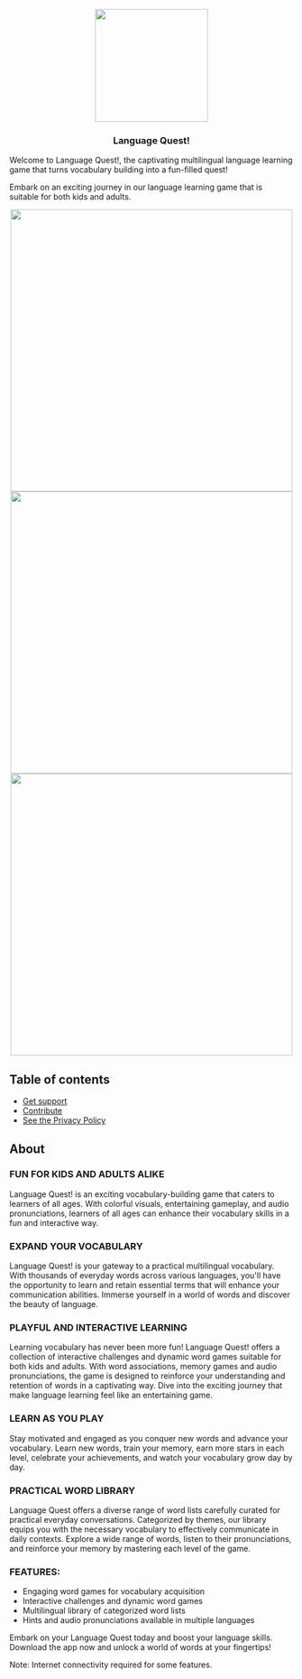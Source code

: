 <p align="center">
  <a href="https://phil-hudson.github.io/LanguageQuestSite/">
    <img src="https://github.com/phil-hudson/LanguageQuestSite/assets/1914950/cbff3c5c-e5af-48d4-9ed4-bd3a99021d0f" width="200">
  </a>
</p>

<h3 align="center">Language Quest!</h3>

Welcome to Language Quest!, the captivating multilingual language learning game that turns vocabulary building into a fun-filled quest!

Embark on an exciting journey in our language learning game that is suitable for both kids and adults.

<p align="center">
    <img src="https://github.com/phil-hudson/LanguageQuestSite/assets/1914950/87f2cbbd-5037-4b55-9b8b-4aab27bdb34c" width="500">
    <img src="https://github.com/phil-hudson/LanguageQuestSite/assets/1914950/429c6400-ae6d-4f10-b312-857c245f5f9a" width="500">
    <img src="https://github.com/phil-hudson/LanguageQuestSite/assets/1914950/3284b682-2b6a-4c01-a98b-c490e95af39c)" width="500">
</p>

## Table of contents
- [Get support](/SUPPORT.md)
- [Contribute](/CONTRIBUTING.md)
- [See the Privacy Policy](/PRIVACY_POLICY.md)

## About

### FUN FOR KIDS AND ADULTS ALIKE 
Language Quest! is an exciting vocabulary-building game that caters to learners of all ages. With colorful visuals, entertaining gameplay, and audio pronunciations,  learners of all ages can enhance their vocabulary skills in a fun and interactive way.

### EXPAND YOUR VOCABULARY
Language Quest! is your gateway to a practical multilingual vocabulary. With thousands of everyday words across various languages, you'll have the opportunity to learn and retain essential terms that will enhance your communication abilities. Immerse yourself in a world of words and discover the beauty of language.

### PLAYFUL AND INTERACTIVE LEARNING
Learning vocabulary has never been more fun! Language Quest! offers a collection of interactive challenges and dynamic word games suitable for both kids and adults. With word associations, memory games and audio pronunciations, the game is designed to reinforce your understanding and retention of words in a captivating way. Dive into the exciting journey that make language learning feel like an entertaining game.

### LEARN AS YOU PLAY
Stay motivated and engaged as you conquer new words and advance your vocabulary. Learn new words, train your memory,  earn more stars in each level, celebrate your achievements, and watch your vocabulary grow day by day.

### PRACTICAL WORD LIBRARY

Language Quest offers a diverse range of word lists carefully curated for practical everyday conversations. Categorized by themes, our library equips you with the necessary vocabulary to effectively communicate in daily contexts. Explore a wide range of words, listen to their pronunciations, and reinforce your memory by mastering each level of the game. 

### FEATURES:
- Engaging word games for vocabulary acquisition
- Interactive challenges and dynamic word games
- Multilingual library of categorized word lists
- Hints and audio pronunciations available in multiple languages 

Embark on your Language Quest today and boost your language skills. Download the app now and unlock a world of words at your fingertips!

Note: Internet connectivity required for some features.
